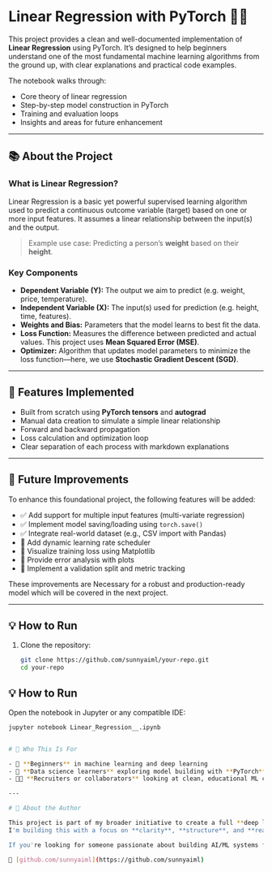 # Linear Regression with PyTorch 🔢🔥

This project provides a clean and well-documented implementation of **Linear Regression** using PyTorch. It’s designed to help beginners understand one of the most fundamental machine learning algorithms from the ground up, with clear explanations and practical code examples.

The notebook walks through:
- Core theory of linear regression
- Step-by-step model construction in PyTorch
- Training and evaluation loops
- Insights and areas for future enhancement

---

## 📚 About the Project

### What is Linear Regression?

Linear Regression is a basic yet powerful supervised learning algorithm used to predict a continuous outcome variable (target) based on one or more input features. It assumes a linear relationship between the input(s) and the output.

> Example use case: Predicting a person’s **weight** based on their **height**.

### Key Components

- **Dependent Variable (Y):** The output we aim to predict (e.g. weight, price, temperature).
- **Independent Variable (X):** The input(s) used for prediction (e.g. height, time, features).
- **Weights and Bias:** Parameters that the model learns to best fit the data.
- **Loss Function:** Measures the difference between predicted and actual values. This project uses **Mean Squared Error (MSE)**.
- **Optimizer:** Algorithm that updates model parameters to minimize the loss function—here, we use **Stochastic Gradient Descent (SGD)**.

---

## 🧪 Features Implemented

- Built from scratch using **PyTorch tensors** and **autograd**
- Manual data creation to simulate a simple linear relationship
- Forward and backward propagation
- Loss calculation and optimization loop
- Clear separation of each process with markdown explanations

---

## 🚀 Future Improvements

To enhance this foundational project, the following features will be added:

- ✅ Add support for multiple input features (multi-variate regression)
- ✅ Implement model saving/loading using `torch.save()`
- ✅ Integrate real-world dataset (e.g., CSV import with Pandas)
- 🔲 Add dynamic learning rate scheduler
- 🔲 Visualize training loss using Matplotlib
- 🔲 Provide error analysis with plots
- 🔲 Implement a validation split and metric tracking

These improvements are Necessary for a robust and production-ready model which will be covered in the next project.

---

## 💡 How to Run

1. Clone the repository:
   ```bash
   git clone https://github.com/sunnyaiml/your-repo.git
   cd your-repo


## 💡 How to Run

Open the notebook in Jupyter or any compatible IDE:

```bash
jupyter notebook Linear_Regression__.ipynb


# 🙋 Who This Is For

- 📘 **Beginners** in machine learning and deep learning  
- 🧠 **Data science learners** exploring model building with **PyTorch**  
- 🧑‍💼 **Recruiters or collaborators** looking at clean, educational ML codebases  

---

# 🤝 About the Author

This project is part of my broader initiative to create a full **deep learning roadmap using PyTorch**.  
I'm building this with a focus on **clarity**, **structure**, and **real-world applicability**.

If you're looking for someone passionate about building AI/ML systems from scratch and communicating complex ideas clearly, check out my GitHub:

🔗 [github.com/sunnyaiml](https://github.com/sunnyaiml)
